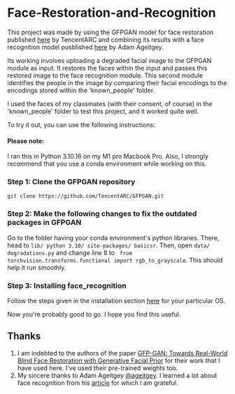 # Face-Restoration-and-Recognition
This project was made by using the GFPGAN model for face restoration published [here](https://github.com/TencentARC/GFPGAN) by TencentARC and combining its results with a face recognition model pusblished [here](https://github.com/ageitgey/face_recognition) by Adam Ageitgey. 

Its working involves uploading a degraded facial image to the GFPGAN module as input. It restores the faces within the input and passes this restored image to the face recognition module. This second module identifies the people in the image by comparing their facial encodings to the encodings stored within the 'known_people' folder. 

I used the faces of my classmates (with their consent, of course) in the 'known_people' folder to test this project, and it worked quite well.

To try it out, you can use the following instructions:

#### Please note: 
I ran this in Python 3.10.16 on my M1 pro Macbook Pro.
Also, I strongly recommend that you use a conda environment while working on this.

### Step 1: Clone the GFPGAN repository
```
git clone https://github.com/TencentARC/GFPGAN.git
```
### Step 2: Make the following changes to fix the outdated packages in GFPGAN
Go to the folder having your conda environment's python libraries. There, head to ```lib/ python 3.10/ site-packages/ basicsr```.
Then, open ```data/ degradations.py``` and change line 8 to ```
from torchvision.transforms.functional import rgb_to_grayscale```. This should help it run smoothly.
### Step 3: Installing face_recognition
Follow the steps given in the installation section [here](https://github.com/ageitgey/face_recognition) for your particular OS.

Now you're probably good to go. I hope you find this useful. 

## Thanks
1. I am indebted to the authors of the paper [GFP-GAN: Towards Real-World Blind Face Restoration with Generative Facial Prior](https://arxiv.org/pdf/2101.04061) for their work that I have used here. I've used their pre-trained weights too.
2. My sincere thanks to Adam Ageitgey [@ageitgey](https://x.com/ageitgey). I learned a lot about face recognition from his [article](https://medium.com/@ageitgey/machine-learning-is-fun-part-4-modern-face-recognition-with-deep-learning-c3cffc121d78) for which I am grateful.
